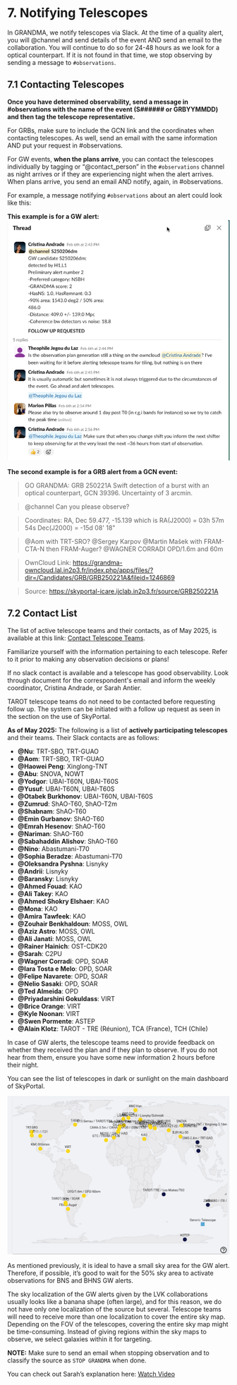 # 7. Notifying Telescopes

In GRANDMA, we notify telescopes via Slack. At the time of a quality alert, you will @channel and send details of the event AND send an email to the collaboration. You will continue to do so for 24-48 hours as we look for a optical counterpart. If it is not found in that time, we stop observing by sending a message to `#observations`.

## 7.1 Contacting Telescopes 

**Once you have determined observability, send a message in #observations with the name of the event (S###### or GRBYYMMDD) and then tag the telescope representative.**

For GRBs, make sure to include the GCN link and the coordinates when contacting telescopes. As well, send an email with the same information AND put your request in #observations. 

For GW events, **when the plans arrive**, you can contact the telescopes individually by tagging or “@contact_person” in the `#observations` channel as night arrives or if they are experiencing night when the alert arrives. When plans arrive, you send an email AND notify, again, in #observations.

For example, a message notifying `#observations` about an alert could look like this: 

**This example is for a GW alert:**
![Example 1](media/example1ReportObs.png)

**The second example is for a GRB alert from a GCN event:**

> GO GRANDMA: GRB 250221A Swift detection of a burst with an optical counterpart, GCN 39396. Uncertainty of 3 arcmin.

>@channel Can you please observe?

>Coordinates: 
>RA, Dec 59.477, -15.139 which is 
   RA(J2000) = 03h 57m 54s
   Dec(J2000) = -15d 08' 18"

>@Aom with TRT-SRO?
>@Sergey Karpov @Martin Mašek with FRAM-CTA-N then FRAM-Auger?
>@WAGNER CORRADI OPD/1.6m and 60m 

>OwnCloud Link: https://grandma-owncloud.lal.in2p3.fr/index.php/apps/files/?dir=/Candidates/GRB/GRB250221A&fileid=1246869 

>Source: https://skyportal-icare.ijclab.in2p3.fr/source/GRB250221A

## 7.2 Contact List 

The list of active telescope teams and their contacts, as of May 2025, is available at this link: [Contact Telescope Teams](). 

Familiarize yourself with the information pertaining to each telescope. Refer to it prior to making any observation decisions or plans! 

If no slack contact is available and a telescope has good observability. Look through document for the correspondent's email and inform the weekly coordinator, Cristina Andrade, or Sarah Antier.

TAROT telescope teams do not need to be contacted before requesting follow up. The system can be initiated with a follow up request as seen in the section on the use of SkyPortal.

**As of May 2025:** The following is a list of **actively participating telescopes** and their teams. Their Slack contacts are as follows:

- **@Nu**: TRT-SBO, TRT-GUAO
- **@Aom**: TRT-SBO, TRT-GUAO
- **@Haowei Peng**: Xinglong-TNT
- **@Abu**: SNOVA, NOWT
- **@Yodgor**: UBAI-T60N, UBAI-T60S
- **@Yusuf**: UBAI-T60N, UBAI-T60S
- **@Otabek Burkhonov**: UBAI-T60N, UBAI-T60S
- **@Zumrud**: ShAO-T60, ShAO-T2m
- **@Shabnam**: ShAO-T60
- **@Emin Gurbanov**: ShAO-T60
- **@Emrah Hesenov**: ShAO-T60
- **@Nariman**: ShAO-T60
- **@Sabahaddin Alishov**: ShAO-T60
- **@Nino**: Abastumani-T70
- **@Sophia Beradze**: Abastumani-T70
- **@Oleksandra Pyshna**: Lisnyky
- **@Andrii**: Lisnyky
- **@Baransky**: Lisnyky
- **@Ahmed Fouad**: KAO
- **@Ali Takey**: KAO
- **@Ahmed Shokry Elshaer**: KAO
- **@Mona**: KAO
- **@Amira Tawfeek**: KAO
- **@Zouhair Benkhaldoun**: MOSS, OWL
- **@Aziz Astro**: MOSS, OWL
- **@Ali Janati**: MOSS, OWL
- **@Rainer Hainich**: OST-CDK20
- **@Sarah**: C2PU
- **@Wagner Corradi**: OPD, SOAR
- **@Iara Tosta e Melo**: OPD, SOAR
- **@Felipe Navarete**: OPD, SOAR
- **@Nelio Sasaki**: OPD, SOAR
- **@Ted Almeida**: OPD
- **@Priyadarshini Gokuldass**: VIRT
- **@Brice Orange**: VIRT
- **@Kyle Noonan**: VIRT
- **@Swen Pormente**: ASTEP
- **@Alain Klotz**: TAROT - TRE (Réunion), TCA (France), TCH (Chile)
  
In case of GW alerts, the telescope teams need to provide feedback on whether they received the plan and if they plan to observe. If you do not hear from them, ensure you have some new information 2 hours before their night.

You can see the list of telescopes in dark or sunlight on the main dashboard of SkyPortal.

![Telescope Map](media/notifying_map_1.png)

As mentioned previously, it is ideal to have a small sky area for the GW alert. Therefore, if possible, it’s good to wait for the 50% sky area to activate observations for BNS and BHNS GW alerts.

The sky localization of the GW alerts given by the LVK collaborations usually looks like a banana shape (often large), and for this reason, we do not have only one localization of the source but several. Telescope teams will need to receive more than one localization to cover the entire sky map. Depending on the FOV of the telescopes, covering the entire sky map might be time-consuming. Instead of giving regions within the sky maps to observe, we select galaxies within it for targeting.

**NOTE:** Make sure to send an email when stopping observation and to classify the source as `STOP GRANDMA` when done. 

You can check out Sarah’s explanation here: [Watch Video](https://www.youtube.com/watch?v=msaYv1E_Cv8)




